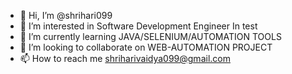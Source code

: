 - 👋 Hi, I’m @shrihari099
- 👀 I’m interested in Software Development Engineer In test
- 🌱 I’m currently learning JAVA/SELENIUM/AUTOMATION TOOLS
- 💞️ I’m looking to collaborate on WEB-AUTOMATION PROJECT
- 📫 How to reach me shriharivaidya099@gmail.com

<!---
shrihari099/shrihari099 is a ✨ special ✨ repository because its `README.md` (this file) appears on your GitHub profile.
You can click the Preview link to take a look at your changes.
--->
